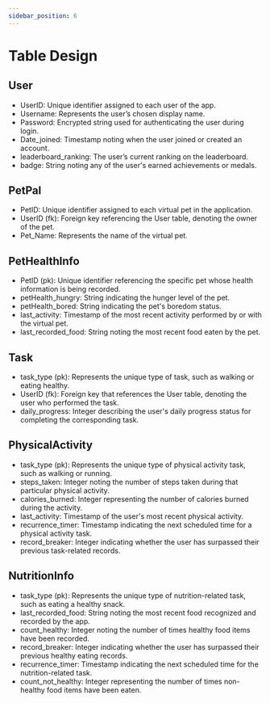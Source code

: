 ```yaml
---
sidebar_position: 6
---
```


Table Design
=============================

## User
- UserID: Unique identifier assigned to each user of the app.
- Username: Represents the user’s chosen display name.
- Password: Encrypted string used for authenticating the user during login.
- Date_joined: Timestamp noting when the user joined or created an account.
- leaderboard_ranking: The user’s current ranking on the leaderboard.
- badge: String noting any of the user's earned achievements or medals.


## PetPal
- PetID: Unique identifier assigned to each virtual pet in the application.
- UserID (fk): Foreign key referencing the User table, denoting the owner of the pet.
- Pet_Name: Represents the name of the virtual pet.


## PetHealthInfo
- PetID (pk): Unique identifier referencing the specific pet whose health information is being recorded.
- petHealth_hungry: String indicating the hunger level of the pet.
- petHealth_bored: String indicating the pet's boredom status.
- last_activity: Timestamp of the most recent activity performed by or with the virtual pet.
- last_recorded_food: String noting the most recent food eaten by the pet.


## Task
- task_type (pk): Represents the unique type of task, such as walking or eating healthy.
- UserID (fk): Foreign key that references the User table, denoting the user who performed the task.
- daily_progress: Integer describing the user's daily progress status for completing the corresponding task.


## PhysicalActivity
- task_type (pk): Represents the unique type of physical activity task, such as walking or running.
- steps_taken: Integer noting the number of steps taken during that particular physical activity.
- calories_burned: Integer representing the number of calories burned during the activity.
- last_activity: Timestamp of the user's most recent physical activity.
- recurrence_timer: Timestamp indicating the next scheduled time for a physical activity task.
- record_breaker: Integer indicating whether the user has surpassed their previous task-related records.


## NutritionInfo
- task_type (pk): Represents the unique type of nutrition-related task, such as eating a healthy snack.
- last_recorded_food: String noting the most recent food recognized and recorded by the app.
- count_healthy: Integer noting the number of times healthy food items have been recorded.
- record_breaker: Integer indicating whether the user has surpassed their previous healthy eating records.
- recurrence_timer: Timestamp indicating the next scheduled time for the nutrition-related task.
- count_not_healthy: Integer representing the number of times non-healthy food items have been eaten.
